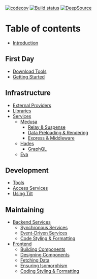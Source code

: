 
[![codecov](https://codecov.io/gh/overdoll/codebase/branch/master/graph/badge.svg?token=EMUCZF62B2)](https://codecov.io/gh/overdoll/codebase)
[![Build status](https://badge.buildkite.com/a8f0bd6bce243d39c7a1b744f8b388e246176f5336571b75b8.svg)](https://buildkite.com/overdoll/codebase)
[![DeepSource](https://deepsource.io/gh/overdoll/codebase.svg/?label=resolved+issues&show_trend=true&token=tfugidnAZJEbaRm-kxjLgV9L)](https://deepsource.io/gh/overdoll/codebase/?ref=repository-badge)
# Table of contents

* [Introduction](README.md)

## First Day <a id="setup"></a>

* [Download Tools](../setup/setup.md)
* [Getting Started](../setup/getting-started.md)

## Infrastructure

* [External Providers](../infrastructure/external-providers.md)
* [Libraries](../infrastructure/libraries.md)
* [Services](../infrastructure/services/README.md)
  * [Medusa](../infrastructure/services/medusa/README.md)
    * [Relay & Suspense](../infrastructure/services/medusa/relay-and-suspense.md)
    * [Data Preloading & Rendering](../infrastructure/services/medusa/data-preloading-and-rendering.md)
    * [Express & Middleware](../infrastructure/services/medusa/express-and-middleware.md)
  * [Hades](../infrastructure/services/hades/README.md)
    * [GraphQL](../infrastructure/services/hades/graphql.md)
  * [Eva](../infrastructure/services/eva.md)

## Development

* [Tools](../development/tools.md)
* [Access Services](../development/run-services.md)
* [Using Tilt](../development/go-services.md)

## Maintaining

* [Backend Services](../maintaining/backend-services/README.md)
  * [Synchronous Services](../maintaining/backend-services/synchronous-services.md)
  * [Event-Driven Services](../maintaining/backend-services/building-a-service.md)
  * [Code Styling & Formatting](../maintaining/backend-services/code-styling-and-formatting.md)
* [Frontend](../maintaining/frontend/README.md)
  * [Building Components](../maintaining/frontend/building-components.md)
  * [Designing Components](../maintaining/frontend/designing-components.md)
  * [Fetching Data](../maintaining/frontend/fetching-data.md)
  * [Ensuring Isomorphism](../maintaining/frontend/ensuring-isomorphism.md)
  * [Coding Styling & Formatting](../maintaining/frontend/coding-styling-and-formatting.md)

